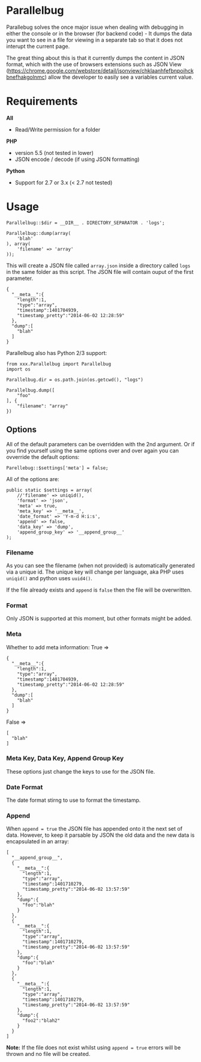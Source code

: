 Parallelbug
==========

Parallebug solves the once major issue when dealing with debugging in either the console or in the browser (for backend code) - It dumps the data you want to see in a file for viewing in a separate tab so that it does not interupt the current page.

The great thing about this is that it currently dumps the content in JSON format, which with the use of browsers extensions such as JSON View (https://chrome.google.com/webstore/detail/jsonview/chklaanhfefbnpoihckbnefhakgolnmc) allow the developer to easily see a variables current value.

# Requirements
**All**
* Read/Write permission for a folder

**PHP**
* version 5.5 (not tested in lower)
* JSON encode / decode (if using JSON formatting)

**Python**
* Support for 2.7 or 3.x (< 2.7 not tested)

# Usage
```
Parallelbug::$dir = __DIR__ . DIRECTORY_SEPARATOR . 'logs';

Parallelbug::dump(array(
	'blah'
), array(
	'filename' => 'array'
));
```

This will create a JSON file called `array.json` inside a directory called `logs` in the same folder as this script.
The JSON file will contain ouput of the first parameter.

```
{
  "__meta__":{
    "length":1,
    "type":"array",
    "timestamp":1401704939,
    "timestamp_pretty":"2014-06-02 12:28:59"
  },
  "dump":[
    "blah"
  ]
}
```
Parallelbug also has Python 2/3 support:

```
from xxx.Parallelbug import Parallelbug
import os

Parallelbug.dir = os.path.join(os.getcwd(), "logs")

Parallelbug.dump([
	"foo"
], {
	"filename": "array"
})
```

## Options
All of the default parameters can be overridden with the 2nd argument. Or if you find yourself using the same options over and over again you can ovverride the default options:

```
Parellebug::$settings['meta'] = false;
```

All of the options are:

```
public static $settings = array(
	//'filename' => uniqid(),
	'format' => 'json',
	'meta' => true,
	'meta_key' => '__meta__',
	'date_format' => 'Y-m-d H:i:s',
	'append' => false,
	'data_key' => 'dump',
	'append_group_key' => '__append_group__'
);
```

### Filename
As you can see the filename (when not provided) is automatically generated via a unique id. The unique key will change per language, aka PHP uses `uniqid()` and python uses `uuid4()`.

If the file already exists and `append` is `false` then the file will be overwritten.

### Format
Only JSON is supported at this moment, but other formats might be added.

### Meta
Whether to add meta information:
True =>
```
{
  "__meta__":{
    "length":1,
    "type":"array",
    "timestamp":1401704939,
    "timestamp_pretty":"2014-06-02 12:28:59"
  },
  "dump":[
    "blah"
  ]
}
```
False =>
```
[
  "blah"
]
```

### Meta Key, Data Key, Append Group Key
These options just change the keys to use for the JSON file.

### Date Format
The date format stirng to use to format the timestamp.

### Append
When `append = true` the JSON file has appended onto it the next set of data. However, to keep it parsable by JSON the old data and the new data is encapsulated in an array:

```
[
  "__append_group__",
  {
    "__meta__":{
      "length":1,
      "type":"array",
      "timestamp":1401710279,
      "timestamp_pretty":"2014-06-02 13:57:59"
    },
    "dump":{
      "foo":"blah"
    }
  },
  {
    "__meta__":{
      "length":1,
      "type":"array",
      "timestamp":1401710279,
      "timestamp_pretty":"2014-06-02 13:57:59"
    },
    "dump":{
      "foo":"blah"
    }
  },
  {
    "__meta__":{
      "length":1,
      "type":"array",
      "timestamp":1401710279,
      "timestamp_pretty":"2014-06-02 13:57:59"
    },
    "dump":{
      "foo2":"blah2"
    }
  }
]
```

**Note:** If the file does not exist whilst using `append = true` errors will be thrown and no file will be created.
